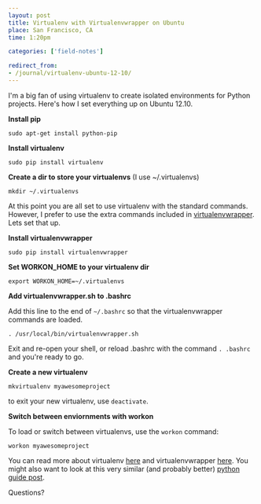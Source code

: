 ```yaml
---
layout: post
title: Virtualenv with Virtualenvwrapper on Ubuntu
place: San Francisco, CA
time: 1:20pm

categories: ['field-notes']

redirect_from:
- /journal/virtualenv-ubuntu-12-10/
---
```


I'm a big fan of using virtualenv to create isolated environments for Python projects. Here's how I set everything up on Ubuntu 12.10.

**Install pip**

	sudo apt-get install python-pip

**Install virtualenv**

	sudo pip install virtualenv

**Create a dir to store your virtualenvs** (I use ~/.virtualenvs)

	mkdir ~/.virtualenvs

At this point you are all set to use virtualenv with the standard commands. However, I prefer to use the extra commands included in [virtualenvwrapper](http://virtualenvwrapper.readthedocs.org/en/latest/). Lets set that up.

**Install virtualenvwrapper**

	sudo pip install virtualenvwrapper

**Set WORKON_HOME to your virtualenv dir**

	export WORKON_HOME=~/.virtualenvs

**Add virtualenvwrapper.sh to .bashrc**

Add this line to the end of `~/.bashrc` so that the virtualenvwrapper commands are loaded.

	. /usr/local/bin/virtualenvwrapper.sh

Exit and re-open your shell, or reload .bashrc with the command `. .bashrc` and you're ready to go.

**Create a new virtualenv**

	mkvirtualenv myawesomeproject

to exit your new virtualenv, use `deactivate`.

**Switch between enviornments with workon**

To load or switch between virtualenvs, use the `workon` command:

	workon myawesomeproject

You can read more about virtualenv  [here](http://www.virtualenv.org/en/latest/) and virtualenvwrapper [here](http://virtualenvwrapper.readthedocs.org/en/latest/). You might also want to look at this very similar (and probably better) [python guide post](https://python-guide.readthedocs.org/en/latest/dev/virtualenvs/).

Questions?